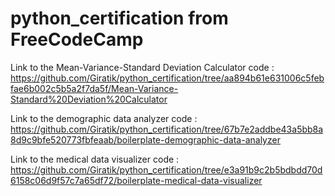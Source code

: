 # python_certification from FreeCodeCamp

Link to the Mean-Variance-Standard Deviation Calculator code : https://github.com/Giratik/python_certification/tree/aa894b61e631006c5febfae6b002c5b5a2f7da5f/Mean-Variance-Standard%20Deviation%20Calculator

Link to the demographic data analyzer code : https://github.com/Giratik/python_certification/tree/67b7e2addbe43a5bb8a8d9c9bfe520773fbfeaab/boilerplate-demographic-data-analyzer

Link to the medical data visualizer code : https://github.com/Giratik/python_certification/tree/e3a91b9c2b5bdbdd70d6158c06d9f57c7a65df72/boilerplate-medical-data-visualizer